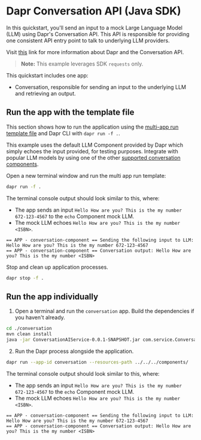 # Dapr Conversation API (Java SDK)

In this quickstart, you'll send an input to a mock Large Language Model (LLM) using Dapr's Conversation API. This API is responsible for providing one consistent API entry point to talk to underlying LLM providers.

Visit [this](https://docs.dapr.io/developing-applications/building-blocks/conversation/conversation-overview/) link for more information about Dapr and the Conversation API.

> **Note:** This example leverages SDK `requests` only.

This quickstart includes one app:

- Conversation, responsible for sending an input to the underlying LLM and retrieving an output.

## Run the app with the template file

This section shows how to run the application using the [multi-app run template file](https://docs.dapr.io/developing-applications/local-development/multi-app-dapr-run/multi-app-overview/) and Dapr CLI with `dapr run -f .`.  

This example uses the default LLM Component provided by Dapr which simply echoes the input provided, for testing purposes. Integrate with popular LLM models by using one of the other [supported conversation components](https://docs.dapr.io/reference/components-reference/supported-conversation/).

Open a new terminal window and run the multi app run template:

<!-- STEP
name: Run multi app run template
expected_stdout_lines:
  - '== APP - conversation-component == Sending the following input to LLM: Hello How are you? This is the my number 672-123-4567'
  - '== APP - conversation-component == Conversation output: Hello How are you? This is the my number <ISBN>'
expected_stderr_lines:
output_match_mode: substring
match_order: none
background: true
sleep: 15
timeout_seconds: 15
-->

```bash
dapr run -f .
```

The terminal console output should look similar to this, where:

- The app sends an input `Hello How are you? This is the my number 672-123-4567` to the `echo` Component mock LLM.
- The mock LLM echoes `Hello How are you? This is the my number <ISBN>`.

```text
== APP - conversation-component == Sending the following input to LLM: Hello How are you? This is the my number 672-123-4567
== APP - conversation-component == Conversation output: Hello How are you? This is the my number <ISBN>
```

<!-- END_STEP -->

Stop and clean up application processes.

<!-- STEP
name: Stop multi-app run
-->

```bash
dapr stop -f .
```

<!-- END_STEP -->

## Run the app individually

1. Open a terminal and run the `conversation` app. Build the dependencies if you haven't already.

```bash
cd ./conversation
mvn clean install
java -jar ConversationAIService-0.0.1-SNAPSHOT.jar com.service.ConversationAIApplication
```

2. Run the Dapr process alongside the application.

```bash
dapr run --app-id conversation --resources-path ../../../components/
```

The terminal console output should look similar to this, where:

- The app sends an input `Hello How are you? This is the my number 672-123-4567` to the `echo` Component mock LLM.
- The mock LLM echoes `Hello How are you? This is the my number <ISBN>`.

```text
== APP - conversation-component == Sending the following input to LLM: Hello How are you? This is the my number 672-123-4567
== APP - conversation-component == Conversation output: Hello How are you? This is the my number <ISBN>
```